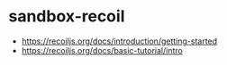 # sandbox-recoil

- https://recoiljs.org/docs/introduction/getting-started
- https://recoiljs.org/docs/basic-tutorial/intro

